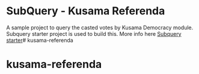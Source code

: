 # SubQuery - Kusama Referenda

A sample project to query the casted votes by Kusama Democracy module. 
Subquery starter project is used to build this. More info here [Subquery starter](https://university.subquery.network/quickstart/quickstart.html)# kusama-referenda
# kusama-referenda
